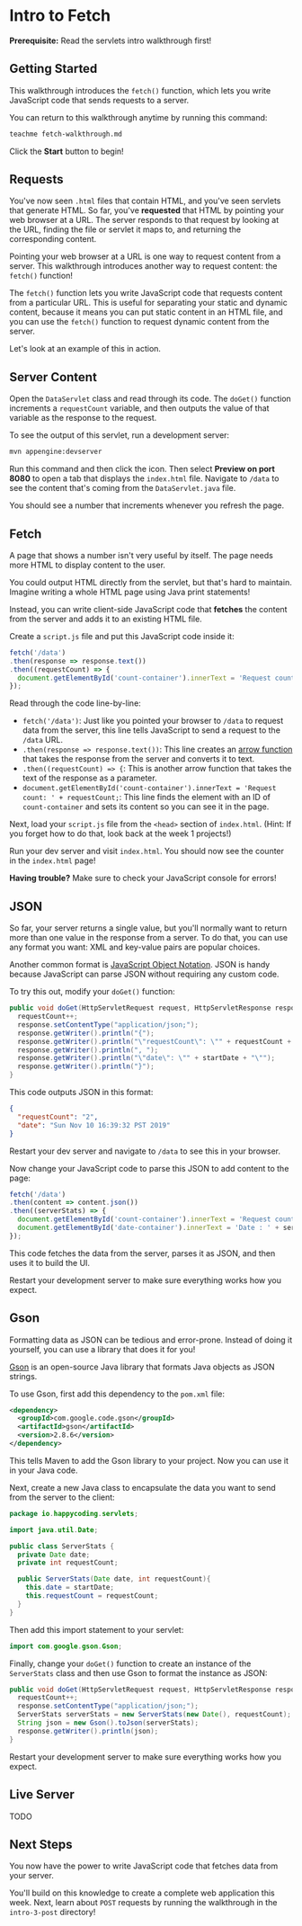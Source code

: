 # Intro to Fetch

**Prerequisite:** Read the servlets intro walkthrough first!

## Getting Started

This walkthrough introduces the `fetch()` function, which lets you write JavaScript code that sends requests to a server.

You can return to this walkthrough anytime by running this command:

```bash
teachme fetch-walkthrough.md
```

Click the **Start** button to begin!

## Requests

You've now seen `.html` files that contain HTML, and you've seen servlets that generate HTML. So far, you've **requested** that HTML by pointing your web browser at a URL. The server responds to that request by looking at the URL, finding the file or servlet it maps to, and returning the corresponding content.

Pointing your web browser at a URL is one way to request content from a server. This walkthrough introduces another way to request content: the `fetch()` function!

The `fetch()` function lets you write JavaScript code that requests content from a particular URL. This is useful for separating your static and dynamic content, because it means you can put static content in an HTML file, and you can use the `fetch()` function to request dynamic content from the server.

Let's look at an example of this in action.

## Server Content

Open the `DataServlet` class and read through its code. The `doGet()` function increments a `requestCount` variable, and then outputs the value of that variable as the response to the request.

To see the output of this servlet, run a development server:

```bash
mvn appengine:devserver
```

Run this command and then click the <walkthrough-web-preview-icon></walkthrough-web-preview-icon> icon. Then select **Preview on port 8080** to open a tab that displays the `index.html` file. Navigate to `/data` to see the content that's coming from the `DataServlet.java` file.

You should see a number that increments whenever you refresh the page.

## Fetch

A page that shows a number isn't very useful by itself. The page needs more HTML to display content to the user.

You could output HTML directly from the servlet, but that's hard to maintain. Imagine writing a whole HTML page using Java print statements!

Instead, you can write client-side JavaScript code that **fetches** the content from the server and adds it to an existing HTML file.

Create a `script.js` file and put this JavaScript code inside it:

```javascript
fetch('/data')
.then(response => response.text())
.then((requestCount) => {
  document.getElementById('count-container').innerText = 'Request count: ' + requestCount;
});
```

Read through the code line-by-line:

- `fetch('/data')`: Just like you pointed your browser to `/data` to request data from the server, this line tells JavaScript to send a request to the `/data` URL.
- `.then(response => response.text())`: This line creates an [arrow function](https://www.w3schools.com/js/js_arrow_function.asp) that takes the response from the server and converts it to text.
- `.then((requestCount) => {`: This is another arrow function that takes the text of the response as a parameter.
- `document.getElementById('count-container').innerText = 'Request count: ' + requestCount;`: This line finds the element with an ID of `count-container` and sets its content so you can see it in the page.

Next, load your `script.js` file from the `<head>` section of `index.html`. (Hint: If you forget how to do that, look back at the week 1 projects!)

Run your dev server and visit `index.html`. You should now see the counter in the `index.html` page!

**Having trouble?** Make sure to check your JavaScript console for errors!

## JSON

So far, your server returns a single value, but you'll normally want to return more than one value in the response from a server. To do that, you can use any format you want: XML and key-value pairs are popular choices.

Another common format is [JavaScript Object Notation](http://www.json.org/). JSON is handy because JavaScript can parse JSON without requiring any custom code.

To try this out, modify your `doGet()` function:

```java
public void doGet(HttpServletRequest request, HttpServletResponse response) throws IOException {
  requestCount++;
  response.setContentType("application/json;");
  response.getWriter().println("{");
  response.getWriter().println("\"requestCount\": \"" + requestCount + "\"");
  response.getWriter().println(", ");
  response.getWriter().println("\"date\": \"" + startDate + "\"");
  response.getWriter().println("}");
}
```

This code outputs JSON in this format:

```json
{
  "requestCount": "2", 
  "date": "Sun Nov 10 16:39:32 PST 2019"
}
```

Restart your dev server and navigate to `/data` to see this in your browser.

Now change your JavaScript code to parse this JSON to add content to the page:

```javascript
fetch('/data')
.then(content => content.json())
.then((serverStats) => {
  document.getElementById('count-container').innerText = 'Request count : ' + serverStats.requestCount;
  document.getElementById('date-container').innerText = 'Date : ' + serverStats.date;
}); 
```

This code fetches the data from the server, parses it as JSON, and then uses it to build the UI.

Restart your development server to make sure everything works how you expect.

## Gson

Formatting data as JSON can be tedious and error-prone. Instead of doing it yourself, you can use a library that does it for you!

[Gson](https://github.com/google/gson) is an open-source Java library that formats Java objects as JSON strings.

To use Gson, first add this dependency to the `pom.xml` file:

```xml
<dependency>
  <groupId>com.google.code.gson</groupId>
  <artifactId>gson</artifactId>
  <version>2.8.6</version>
</dependency>
```

This tells Maven to add the Gson library to your project. Now you can use it in your Java code.

Next, create a new Java class to encapsulate the data you want to send from the server to the client:

```java
package io.happycoding.servlets;

import java.util.Date;

public class ServerStats {
  private Date date;
  private int requestCount;

  public ServerStats(Date date, int requestCount){
    this.date = startDate;
    this.requestCount = requestCount;
  }
}
```

Then add this import statement to your servlet:

```java
import com.google.gson.Gson;
```

Finally, change your `doGet()` function to create an instance of the `ServerStats` class and then use Gson to format the instance as JSON:

```java
public void doGet(HttpServletRequest request, HttpServletResponse response) throws IOException {
  requestCount++;
  response.setContentType("application/json;");
  ServerStats serverStats = new ServerStats(new Date(), requestCount);
  String json = new Gson().toJson(serverStats);
  response.getWriter().println(json);
}
```

Restart your development server to make sure everything works how you expect.

## Live Server

TODO

## Next Steps

<walkthrough-conclusion-trophy></walkthrough-conclusion-trophy>

You now have the power to write JavaScript code that fetches data from your server.

You'll build on this knowledge to create a complete web application this week. Next, learn about `POST` requests by running the walkthrough in the `intro-3-post` directory!